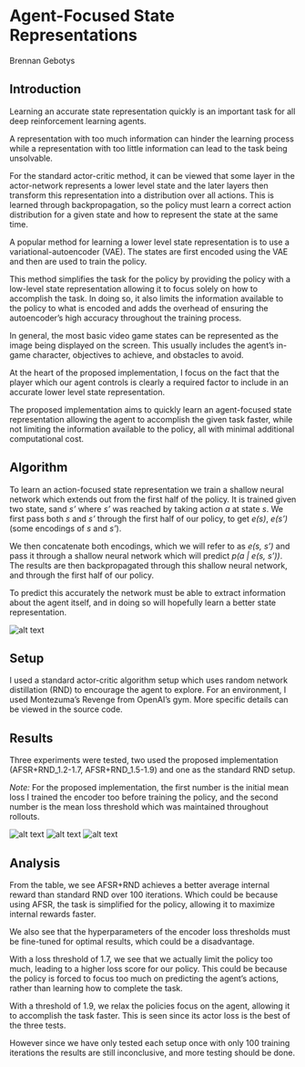 # Agent-Focused State Representations
Brennan Gebotys

## Introduction
Learning an accurate state representation quickly is an important task for all deep reinforcement learning agents.

A representation with too much information can hinder the learning process while a representation with too little information can lead to the task being unsolvable. 

For the standard actor-critic method, it can be viewed that some layer in the actor-network represents a lower level state and the later layers then transform this representation into a distribution over all actions. This is learned through backpropagation, so the policy must learn a correct action distribution for a given state and how to represent the state at the same time.

A popular method for learning a lower level state representation is to use a variational-autoencoder (VAE). The states are first encoded using the VAE and then are used to train the policy. 

This method simplifies the task for the policy by providing the policy with a low-level state representation allowing it to focus solely on how to accomplish the task. In doing so, it also limits the information available to the policy to what is encoded and adds the overhead of ensuring the autoencoder’s high accuracy throughout the training process. 

In general, the most basic video game states can be represented as the image being displayed on the screen. This usually includes the agent’s in-game character, objectives to achieve, and obstacles to avoid.

At the heart of the proposed implementation, I focus on the fact that the player which our agent controls is clearly a required factor to include in an accurate lower level state representation.

The proposed implementation aims to quickly learn an agent-focused state representation allowing the agent to accomplish the given task faster, while not limiting the information available to the policy, all with minimal additional computational cost.

## Algorithm

To learn an action-focused state representation we train a shallow neural network which extends out from the first half of the policy. It is trained given two state, sand *s’* where *s’* was reached by taking action *a* at state *s*. We first pass both *s* and *s’* through the first half of our policy, to get *e(s)*, *e(s’)* (some encodings of *s* and *s’*). 

We then concatenate both encodings, which we will refer to as *e(s, s’)* and pass it through a shallow neural network which will predict *p(a | e(s, s’))*. The results are then backpropagated through this shallow neural network, and through the first half of our policy.

To predict this accurately the network must be able to extract information about the agent itself, and in doing so will hopefully learn a better state representation.

![alt text](https://github.com/gebob19/PredictiveExploration/blob/master/codebase/imgs/diagram.png)

## Setup

I used a standard actor-critic algorithm setup which uses random network distillation (RND) to encourage the agent to explore. For an environment, I used Montezuma’s Revenge from OpenAI’s gym. More specific details can be viewed in the source code.

## Results

Three experiments were tested, two used the proposed implementation (AFSR+RND_1.2-1.7, AFSR+RND_1.5-1.9) and one as the standard RND setup. 

*Note:* For the proposed implementation, the first number is the initial mean loss I trained the encoder too before training the policy, and the second number is the mean loss threshold which was maintained throughout rollouts.

![alt text](https://github.com/gebob19/PredictiveExploration/blob/master/codebase/imgs/100itr_table.png)
![alt text](https://github.com/gebob19/PredictiveExploration/blob/master/codebase/imgs/denisty_policy_loss.png)
![alt text](https://github.com/gebob19/PredictiveExploration/blob/master/codebase/imgs/encoder_rew_loss.png)

## Analysis
From the table, we see AFSR+RND achieves a better average internal reward than standard RND over 100 iterations. Which could be because using AFSR, the task is simplified for the policy, allowing it to maximize internal rewards faster.

We also see that the hyperparameters of the encoder loss thresholds must be fine-tuned for optimal results, which could be a disadvantage. 

With a loss threshold of 1.7, we see that we actually limit the policy too much, leading to a higher loss score for our policy. This could be because the policy is forced to focus too much on predicting the agent’s actions, rather than learning how to complete the task. 

With a threshold of 1.9, we relax the policies focus on the agent, allowing it to accomplish the task faster. This is seen since its actor loss is the best of the three tests. 

However since we have only tested each setup once with only 100 training iterations the results are still inconclusive, and more testing should be done.

